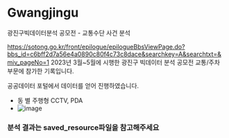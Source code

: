 # Gwangjingu
광진구빅데이터분석 공모전 - 교통수단 사건 분석

https://sotong.go.kr/front/epilogue/epilogueBbsViewPage.do?bbs_id=c6bff2d7a56e4a0890c80f4c73c8dace&searchkey=A&searchtxt=&miv_pageNo=1
2023년 3월~5월에 시행한 광진구 빅데이터 분석 공모전 교통/주차 부문에 참가한 기록입니다.

공공데이터 포털에서 데이터를 얻어 진행하였습니다. 


- 동 별 주행형 CCTV, PDA
- ![image](https://github.com/eejji/Gwangjingu/assets/124345335/169c9e0f-52cb-4b4a-b027-a5c041b9a9c6)

### 분석 결과는 saved_resource파일을 참고해주세요
